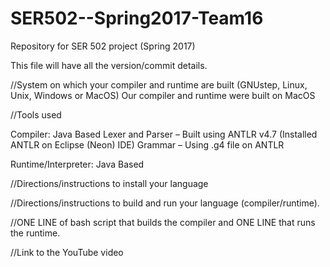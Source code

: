 # SER502--Spring2017-Team16
Repository for SER 502 project (Spring 2017)

This file will have all the version/commit details.

//System on which your compiler and runtime are built (GNUstep, Linux, Unix, Windows or MacOS)
Our compiler and runtime were built on MacOS 

//Tools used 

Compiler:
Java Based
Lexer and Parser – Built using  ANTLR v4.7 (Installed ANTLR on Eclipse (Neon) IDE)
Grammar – Using .g4 file on ANTLR

Runtime/Interpreter:
Java Based

//Directions/instructions to install your language


//Directions/instructions to build and run your language (compiler/runtime).


//ONE LINE of bash script that builds the compiler and ONE LINE that runs the runtime.


//Link to the YouTube video
